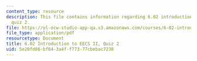 ```yaml
---
content_type: resource
description: This file contains information regarding 6.02 introduction to EECS II,
  quiz 2.
file: https://ol-ocw-studio-app-qa.s3.amazonaws.com/courses/6-02-introduction-to-eecs-ii-digital-communication-systems-fall-2012/5e20fd86bf643a4ff77377cbebac7238_MIT6_02F12_quiz2.pdf
file_type: application/pdf
resourcetype: Document
title: 6.02 Introduction to EECS II, Quiz 2
uid: 5e20fd86-bf64-3a4f-f773-77cbebac7238
---
```

